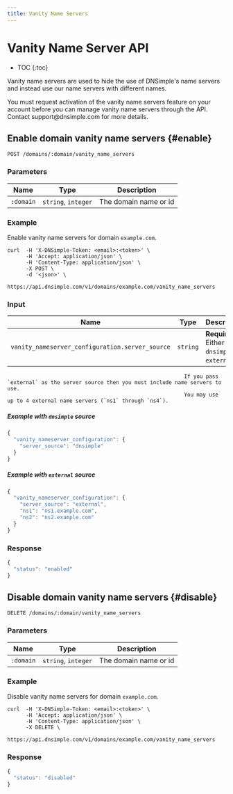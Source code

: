```yaml
---
title: Vanity Name Servers
---
```


# Vanity Name Server API

* TOC
{:toc}

Vanity name servers are used to hide the use of DNSimple's name servers and instead use our name servers with different names.

<note>
You must request activation of the vanity name servers feature on your account before you can manage vanity name servers through the API. Contact support@dnsimple.com for more details.
</note>


## Enable domain vanity name servers {#enable}

    POST /domains/:domain/vanity_name_servers

### Parameters

Name | Type | Description
-----|------|------------
`:domain` | `string`, `integer` | The domain name or id

### Example

Enable vanity name servers for domain `example.com`.

    curl  -H 'X-DNSimple-Token: <email>:<token>' \
          -H 'Accept: application/json' \
          -H 'Content-Type: application/json' \
          -X POST \
          -d '<json>' \
          https://api.dnsimple.com/v1/domains/example.com/vanity_name_servers

### Input

Name | Type | Description
-----|------|------------
`vanity_nameserver_configuration.server_source` | `string` | **Required**. Either `dnsimple` or `external`.
                                                             If you pass `external` as the server source then you must include name servers to use.
                                                             You may use up to 4 external name servers (`ns1` through `ns4`).

##### Example with `dnsimple` source

~~~js
{
  "vanity_nameserver_configuration": {
    "server_source": "dnsimple"
  }
}
~~~

##### Example with `external` source

~~~js
{
  "vanity_nameserver_configuration": {
    "server_source": "external",
    "ns1": "ns1.example.com",
    "ns2": "ns2.example.com"
  }
}
~~~

### Response

~~~js
{
  "status": "enabled"
}
~~~


## Disable domain vanity name servers {#disable}

    DELETE /domains/:domain/vanity_name_servers

### Parameters

Name | Type | Description
-----|------|------------
`:domain` | `string`, `integer` | The domain name or id

### Example

Disable vanity name servers for domain `example.com`.

    curl  -H 'X-DNSimple-Token: <email>:<token>' \
          -H 'Accept: application/json' \
          -H 'Content-Type: application/json' \
          -X DELETE \
          https://api.dnsimple.com/v1/domains/example.com/vanity_name_servers

### Response

~~~js
{
  "status": "disabled"
}
~~~
